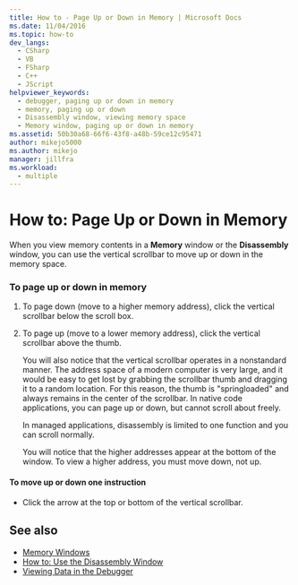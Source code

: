 ```yaml
---
title: How to - Page Up or Down in Memory | Microsoft Docs
ms.date: 11/04/2016
ms.topic: how-to
dev_langs: 
  - CSharp
  - VB
  - FSharp
  - C++
  - JScript
helpviewer_keywords: 
  - debugger, paging up or down in memory
  - memory, paging up or down
  - Disassembly window, viewing memory space
  - Memory window, paging up or down in memory
ms.assetid: 50b30a68-66f6-43f8-a48b-59ce12c95471
author: mikejo5000
ms.author: mikejo
manager: jillfra
ms.workload: 
  - multiple
---
```

# How to: Page Up or Down in Memory

When you view memory contents in a **Memory** window or the **Disassembly** window, you can use the vertical scrollbar to move up or down in the memory space.

### To page up or down in memory

1. To page down (move to a higher memory address), click the vertical scrollbar below the scroll box.

2. To page up (move to a lower memory address), click the vertical scrollbar above the thumb.

   You will also notice that the vertical scrollbar operates in a nonstandard manner. The address space of a modern computer is very large, and it would be easy to get lost by grabbing the scrollbar thumb and dragging it to a random location. For this reason, the thumb is "springloaded" and always remains in the center of the scrollbar. In native code applications, you can page up or down, but cannot scroll about freely.

   In managed applications, disassembly is limited to one function and you can scroll normally.

   You will notice that the higher addresses appear at the bottom of the window. To view a higher address, you must move down, not up.

#### To move up or down one instruction

- Click the arrow at the top or bottom of the vertical scrollbar.

## See also
- [Memory Windows](../debugger/memory-windows.md)
- [How to: Use the Disassembly Window](../debugger/how-to-use-the-disassembly-window.md)
- [Viewing Data in the Debugger](../debugger/viewing-data-in-the-debugger.md)